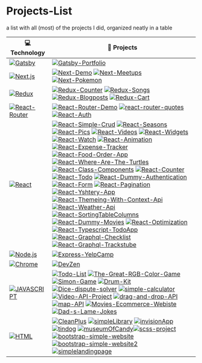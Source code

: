 # Projects-List

a list with all (most) of the projects I did, organized neatly in a table

| **💻 Technology** | **🚀 Projects** |
| - | - |
| [![Gatsby](https://img.shields.io/badge/Gatsby-663399?style=flat&logo=gatsby&logoColor=white)](https://www.gatsbyjs.com) | [![Gatsby-Portfolio](https://img.shields.io/static/v1?label=&message=Gatsby-Portfolio&color=000605&logo=github&logoColor=FFFFFF&labelColor=000605)](https://github.com/mazenadel19/Gatsby-Portfolio) |
| [![Next.js](https://img.shields.io/badge/Next.js-20232A?style=flat&logo=Next.js&logoColor=FFF)](https://nextjs.org) | [![Next-Demo](https://img.shields.io/static/v1?label=&message=Next-Demo&color=000605&logo=github&logoColor=FFFFFF&labelColor=000605)](https://github.com/mazenadel19/Next-Demo) [![Next-Meetups](https://img.shields.io/static/v1?label=&message=Next-Meetups&color=000605&logo=github&logoColor=FFFFFF&labelColor=000605)](https://github.com/mazenadel19/Next-Meetups) [![Next-Pokemon](https://img.shields.io/static/v1?label=&message=Next-Pokemon&color=000605&logo=github&logoColor=FFFFFF&labelColor=000605)](https://github.com/mazenadel19/Next-Pokemon) |
| [![Redux](https://img.shields.io/badge/Redux-593D88?style=flat&logo=redux&logoColor=white)](https://redux.js.org) | [![Redux-Counter](https://img.shields.io/static/v1?label=&message=Redux-Counter&color=000605&logo=github&logoColor=FFFFFF&labelColor=000605)](https://github.com/mazenadel19/Redux-Counter) [![Redux-Songs](https://img.shields.io/static/v1?label=&message=Redux-Songs&color=000605&logo=github&logoColor=FFFFFF&labelColor=000605)](https://github.com/mazenadel19/Redux-Songs) [![Redux-Blogposts](https://img.shields.io/static/v1?label=&message=Redux-Blogposts&color=000605&logo=github&logoColor=FFFFFF&labelColor=000605)](https://github.com/mazenadel19/Redux-Blogposts) [![Redux-Cart](https://img.shields.io/static/v1?label=&message=Redux-Cart&color=000605&logo=github&logoColor=FFFFFF&labelColor=000605)](https://github.com/mazenadel19/Redux-Cart) |
| [![React-Router](https://img.shields.io/badge/React_Router-CA4245?style=flat&logo=react-router&logoColor=white)](https://reactrouter.com) | [![React-Router-Demo](https://img.shields.io/static/v1?label=&message=React-Router-Demo&color=000605&logo=github&logoColor=FFFFFF&labelColor=000605)](https://github.com/mazenadel19/React-Router-Demo) [![react-router-quotes](https://img.shields.io/static/v1?label=&message=react-router-quotes&color=000605&logo=github&logoColor=FFFFFF&labelColor=000605)](https://github.com/mazenadel19/react-router-quotes) [![React-Auth](https://img.shields.io/static/v1?label=&message=React-Auth&color=000605&logo=github&logoColor=FFFFFF&labelColor=000605)](https://github.com/mazenadel19/React-Auth) |
| [![React](https://img.shields.io/badge/React-20232A?style=flat&logo=react&logoColor=61DAFB)](https://reactjs.org) | [![React-Simple-Crud](https://img.shields.io/static/v1?label=&message=React-Simple-Crud&color=000605&logo=github&logoColor=FFFFFF&labelColor=000605)](https://github.com/mazenadel19/React-Simple-Crud) [![React-Seasons](https://img.shields.io/static/v1?label=&message=React-Seasons&color=000605&logo=github&logoColor=FFFFFF&labelColor=000605)](https://github.com/mazenadel19/React-Seasons) [![React-Pics](https://img.shields.io/static/v1?label=&message=React-Pics&color=000605&logo=github&logoColor=FFFFFF&labelColor=000605)](https://github.com/mazenadel19/React-Pics) [![React-Videos](https://img.shields.io/static/v1?label=&message=React-Videos&color=000605&logo=github&logoColor=FFFFFF&labelColor=000605)](https://github.com/mazenadel19/React-Videos) [![React-Widgets](https://img.shields.io/static/v1?label=&message=React-Widgets&color=000605&logo=github&logoColor=FFFFFF&labelColor=000605)](https://github.com/mazenadel19/React-Widgets) [![React-Watch](https://img.shields.io/static/v1?label=&message=React-Watch&color=000605&logo=github&logoColor=FFFFFF&labelColor=000605)](https://github.com/mazenadel19/React-Watch) [![React-Animation](https://img.shields.io/static/v1?label=&message=React-Animation&color=000605&logo=github&logoColor=FFFFFF&labelColor=000605)](https://github.com/mazenadel19/React-Animation) [![React-Expense-Tracker](https://img.shields.io/static/v1?label=&message=React-Expense-Tracker&color=000605&logo=github&logoColor=FFFFFF&labelColor=000605)](https://github.com/mazenadel19/React-Expense-Tracker) [![React-Food-Order-App](https://img.shields.io/static/v1?label=&message=React-Food-Order-App&color=000605&logo=github&logoColor=FFFFFF&labelColor=000605)](https://github.com/mazenadel19/React-Food-Order-App) [![React-Where-Are-The-Turtles](https://img.shields.io/static/v1?label=&message=React-Where-Are-The-Turtles&color=000605&logo=github&logoColor=FFFFFF&labelColor=000605)](https://github.com/mazenadel19/React-Where-Are-The-Turtles) [![React-Class-Components](https://img.shields.io/static/v1?label=&message=React-Class-Components&color=000605&logo=github&logoColor=FFFFFF&labelColor=000605)](https://github.com/mazenadel19/React-Class-Components) [![React-Counter](https://img.shields.io/static/v1?label=&message=React-Counter&color=000605&logo=github&logoColor=FFFFFF&labelColor=000605)](https://github.com/mazenadel19/React-Counter) [![React-Todo](https://img.shields.io/static/v1?label=&message=React-Todo&color=000605&logo=github&logoColor=FFFFFF&labelColor=000605)](https://github.com/mazenadel19/React-Todo) [![React-Dummy-Authentication](https://img.shields.io/static/v1?label=&message=React-Dummy-Authentication&color=000605&logo=github&logoColor=FFFFFF&labelColor=000605)](https://github.com/mazenadel19/React-Dummy-Authentication) [![React-Form](https://img.shields.io/static/v1?label=&message=React-Form&color=000605&logo=github&logoColor=FFFFFF&labelColor=000605)](https://github.com/mazenadel19/React-Form) [![React-Pagination](https://img.shields.io/static/v1?label=&message=React-Pagination&color=000605&logo=github&logoColor=FFFFFF&labelColor=000605)](https://github.com/mazenadel19/React-Pagination) [![React-Yshtery-App](https://img.shields.io/static/v1?label=&message=React-Yshtery-App&color=000605&logo=github&logoColor=FFFFFF&labelColor=000605)](https://github.com/mazenadel19/React-Yshtery-App) [![React-Themeing-With-Context-Api](https://img.shields.io/static/v1?label=&message=React-Themeing-With-Context-Api&color=000605&logo=github&logoColor=FFFFFF&labelColor=000605)](https://github.com/mazenadel19/React-Themeing-With-Context-Api) [![React-Weather-Api](https://img.shields.io/static/v1?label=&message=React-Weather-Api&color=000605&logo=github&logoColor=FFFFFF&labelColor=000605)](https://github.com/mazenadel19/React-Weather-Api) [![React-SortingTableColumns](https://img.shields.io/static/v1?label=&message=React-SortingTableColumns&color=000605&logo=github&logoColor=FFFFFF&labelColor=000605)](https://github.com/mazenadel19/React-SortingTableColumns) [![React-Dummy-Movies](https://img.shields.io/static/v1?label=&message=React-Dummy-Movies&color=000605&logo=github&logoColor=FFFFFF&labelColor=000605)](https://github.com/mazenadel19/React-Dummy-Movies) [![React-Optimization](https://img.shields.io/static/v1?label=&message=React-Optimization&color=000605&logo=github&logoColor=FFFFFF&labelColor=000605)](https://github.com/mazenadel19/React-Optimization) [![React-Typescript-TodoApp](https://img.shields.io/static/v1?label=&message=React-Typescript-TodoApp&color=000605&logo=github&logoColor=FFFFFF&labelColor=000605)](https://github.com/mazenadel19/React-Typescript-TodoApp) [![React-Graphql-Checklist](https://img.shields.io/static/v1?label=&message=React-Graphql-Checklist&color=000605&logo=github&logoColor=FFFFFF&labelColor=000605)](https://github.com/mazenadel19/React-Graphql-Checklist) [![React-Graphql-Trackstube](https://img.shields.io/static/v1?label=&message=React-Graphql-Trackstube&color=000605&logo=github&logoColor=FFFFFF&labelColor=000605)](https://github.com/mazenadel19/React-Graphql-Trackstube) |
| [![Node.js](https://img.shields.io/badge/Node.js-43853D?style=flat&logo=node.js&logoColor=white)](https://nodejs.org/en/) | [![Express-YelpCamp](https://img.shields.io/static/v1?label=&message=Express-YelpCamp&color=000605&logo=github&logoColor=FFFFFF&labelColor=000605)](https://github.com/mazenadel19/Express-YelpCamp)  |
| [![Chrome](https://img.shields.io/badge/Google_chrome-4285F4?style=flat&logo=Google-chrome&logoColor=white)](#) | [![DevZen](https://img.shields.io/static/v1?label=&message=DevZen&color=000605&logo=github&logoColor=FFFFFF&labelColor=000605)](https://github.com/mazenadel19/DevZen) |
| [![JAVASCRIPT](https://img.shields.io/badge/JavaScript-323330?style=flat&logo=javascript&logoColor=F7DF1E)](#)  | [![Todo-List](https://img.shields.io/static/v1?label=&message=Todo-List&color=000605&logo=github&logoColor=FFFFFF&labelColor=000605)](https://github.com/mazenadel19/Todo-List) [![The-Great-RGB-Color-Game](https://img.shields.io/static/v1?label=&message=The-Great-RGB-Color-Game&color=000605&logo=github&logoColor=FFFFFF&labelColor=000605)](https://github.com/mazenadel19/The-Great-RGB-Color-Game) [![Simon-Game](https://img.shields.io/static/v1?label=&message=Simon-Game&color=000605&logo=github&logoColor=FFFFFF&labelColor=000605)](https://github.com/mazenadel19/Simon-Game) [![Drum-Kit](https://img.shields.io/static/v1?label=&message=Drum-Kit&color=000605&logo=github&logoColor=FFFFFF&labelColor=000605)](https://github.com/mazenadel19/Drum-Kit) [![Dice-dispute-solver](https://img.shields.io/static/v1?label=&message=Dice-dispute-solver&color=000605&logo=github&logoColor=FFFFFF&labelColor=000605)](https://github.com/mazenadel19/Dice-dispute-solver) [![simple-calculator](https://img.shields.io/static/v1?label=&message=simple-calculator&color=000605&logo=github&logoColor=FFFFFF&labelColor=000605)](https://github.com/mazenadel19/simple-calculator)[![Video-API-Project](https://img.shields.io/static/v1?label=&message=Video-API-Project&color=000605&logo=github&logoColor=FFFFFF&labelColor=000605)](https://github.com/mazenadel19/Video-API-Project) [![drag-and-drop-API](https://img.shields.io/static/v1?label=&message=drag-and-drop-API&color=000605&logo=github&logoColor=FFFFFF&labelColor=000605)](https://github.com/mazenadel19/drag-and-drop-API) [![map-API](https://img.shields.io/static/v1?label=&message=map-API&color=000605&logo=github&logoColor=FFFFFF&labelColor=000605)](https://github.com/mazenadel19/map-API) [![Movies-Ecommerce-Webiste](https://img.shields.io/static/v1?label=&message=Movies-Ecommerce-Webiste&color=000605&logo=github&logoColor=FFFFFF&labelColor=000605)](https://github.com/mazenadel19/Movies-Ecommerce-Webiste) [![Dad-s-Lame-Jokes](https://img.shields.io/static/v1?label=&message=Dad-s-Lame-Jokes&color=000605&logo=github&logoColor=FFFFFF&labelColor=000605)](https://github.com/mazenadel19/Dad-s-Lame-Jokes)|
| [![HTML](https://img.shields.io/static/v1?label=&message=HTML&color=E34F26&logo=html5&logoColor=FFFFFF)](#) | [![CleanPlus](https://img.shields.io/static/v1?label=&message=CleanPlus&color=000605&logo=github&logoColor=FFFFFF&labelColor=000605)](https://github.com/mazenadel19/CleanPlus) [![simpleLibrary](https://img.shields.io/static/v1?label=&message=simpleLibrary&color=000605&logo=github&logoColor=FFFFFF&labelColor=000605)](https://github.com/mazenadel19/simpleLibrary) [![invisionApp](https://img.shields.io/static/v1?label=&message=invisionApp&color=000605&logo=github&logoColor=FFFFFF&labelColor=000605)](https://github.com/mazenadel19/invisionApp) [![tindog](https://img.shields.io/static/v1?label=&message=tindog&color=000605&logo=github&logoColor=FFFFFF&labelColor=000605)](https://github.com/mazenadel19/tindog) [![museumOfCandy](https://img.shields.io/static/v1?label=&message=museumOfCandy&color=000605&logo=github&logoColor=FFFFFF&labelColor=000605)](https://github.com/mazenadel19/museumOfCandy)[![scss-project](https://img.shields.io/static/v1?label=&message=scss-project&color=000605&logo=github&logoColor=FFFFFF&labelColor=000605)](https://github.com/mazenadel19/scss-project)[![bootstrap-simple-website](https://img.shields.io/static/v1?label=&message=bootstrap-simple-website&color=000605&logo=github&logoColor=FFFFFF&labelColor=000605)](https://github.com/mazenadel19/bootstrap-simple-website)[![bootstrap-simple-website2](https://img.shields.io/static/v1?label=&message=bootstrap-simple-website2&color=000605&logo=github&logoColor=FFFFFF&labelColor=000605)](https://github.com/mazenadel19/bootstrap-simple-website2) [![simplelandingpage](https://img.shields.io/static/v1?label=&message=simplelandingpage&color=000605&logo=github&logoColor=FFFFFF&labelColor=000605)](https://github.com/mazenadel19/simplelandingpage)|
